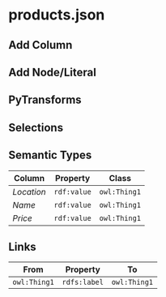 # products.json

## Add Column

## Add Node/Literal

## PyTransforms

## Selections

## Semantic Types
| Column | Property | Class |
|  ----- | -------- | ----- |
| _Location_ | `rdf:value` | `owl:Thing1`|
| _Name_ | `rdf:value` | `owl:Thing1`|
| _Price_ | `rdf:value` | `owl:Thing1`|


## Links
| From | Property | To |
|  --- | -------- | ---|
| `owl:Thing1` | `rdfs:label` | `owl:Thing1`|
